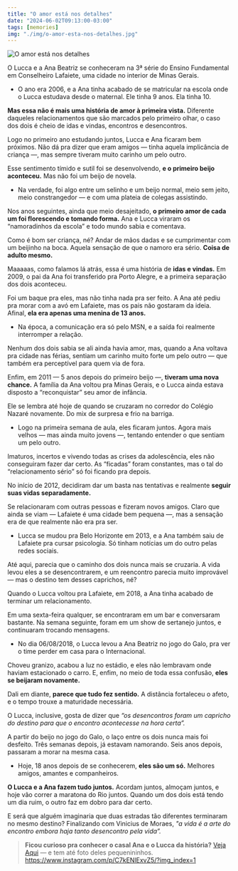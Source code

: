 ```yaml
---
title: "O amor está nos detalhes"
date: "2024-06-02T09:13:00-03:00"
tags: [memories]
img: "./img/o-amor-esta-nos-detalhes.jpg"
---
```


![O amor está nos detalhes](./img/o-amor-esta-nos-detalhes.jpg)

O Lucca e a Ana Beatriz se conheceram na 3ª série do Ensino Fundamental em Conselheiro Lafaiete, uma cidade no interior de Minas Gerais.

-   O ano era 2006, e a Ana tinha acabado de se matricular na escola onde o Lucca estudava desde o maternal. Ele tinha 9 anos. Ela tinha 10.
    

**Mas essa não é mais uma história de amor à primeira vista.** Diferente daqueles relacionamentos que são marcados pelo primeiro olhar, o caso dos dois é cheio de idas e vindas, encontros e desencontros.

Logo no primeiro ano estudando juntos, Lucca e Ana ficaram bem próximos. Não dá pra dizer que eram amigos — tinha aquela implicância de criança —, mas sempre tiveram muito carinho um pelo outro.

Esse sentimento tímido e sutil foi se desenvolvendo,  **e o primeiro beijo aconteceu.** Mas não foi um beijo de novela.

-   Na verdade, foi algo entre um selinho e um beijo normal, meio sem jeito, meio constrangedor — e com uma plateia de colegas assistindo.
    

Nos anos seguintes, ainda que meio desajeitado,  **o primeiro amor de cada um foi florescendo e tomando forma.** Ana e Lucca viraram os “namoradinhos da escola” e todo mundo sabia e comentava.

Como é bom ser criança, né? Andar de mãos dadas e se cumprimentar com um beijinho na boca. Aquela sensação de que o namoro era sério.  **Coisa de adulto mesmo.**

Maaaaas, como falamos lá atrás, essa é uma história de **idas e vindas.** Em 2009, o pai da Ana foi transferido pra Porto Alegre, e a primeira separação dos dois aconteceu.

Foi um baque pra eles, mas não tinha nada pra ser feito. A Ana até pediu pra morar com a avó em Lafaiete, mas os pais não gostaram da ideia. Afinal,  **ela era apenas uma menina de 13 anos.**

-   Na época, a comunicação era só pelo MSN, e a saída foi realmente interromper a relação.
    

Nenhum dos dois sabia se ali ainda havia amor, mas, quando a Ana voltava pra cidade nas férias, sentiam um carinho muito forte um pelo outro — que também era perceptível para quem via de fora.

Enfim, em 2011 — 5 anos depois do primeiro beijo —,  **tiveram uma nova chance.**  A família da Ana voltou pra Minas Gerais, e o Lucca ainda estava disposto a “reconquistar” seu amor de infância.

Ele se lembra até hoje de quando se cruzaram no corredor do Colégio Nazaré novamente. Do mix de surpresa e frio na barriga.

-   Logo na primeira semana de aula, eles ficaram juntos. Agora mais velhos — mas ainda muito jovens —, tentando entender o que sentiam um pelo outro.
    

Imaturos, incertos e vivendo todas as crises da adolescência, eles não conseguiram fazer dar certo. As “ficadas” foram constantes, mas o tal do “relacionamento sério” só foi ficando pra depois.

No início de 2012, decidiram dar um basta nas tentativas e realmente  **seguir suas vidas separadamente.**

Se relacionaram com outras pessoas e fizeram novos amigos. Claro que ainda se viam — Lafaiete é uma cidade bem pequena —, mas a sensação era de que realmente não era pra ser.

-   Lucca se mudou pra Belo Horizonte em 2013, e a Ana também saiu de Lafaiete pra cursar psicologia. Só tinham notícias um do outro pelas redes sociais.
    

Até aqui, parecia que o caminho dos dois nunca mais se cruzaria. A vida levou eles a se desencontrarem, e um reencontro parecia muito improvável — mas o destino tem desses caprichos, né?

Quando o Lucca voltou pra Lafaiete, em 2018, a Ana tinha acabado de terminar um relacionamento.

Em uma sexta-feira qualquer, se encontraram em um bar e conversaram bastante. Na semana seguinte, foram em um show de sertanejo juntos, e continuaram trocando mensagens.

-   No dia 06/08/2018, o Lucca levou a Ana Beatriz no jogo do Galo, pra ver o time perder em casa para o Internacional.
    

Choveu granizo, acabou a luz no estádio, e eles não lembravam onde haviam estacionado o carro. E, enfim, no meio de toda essa confusão,  **eles se beijaram novamente.**

Dali em diante,  **parece que tudo fez sentido.**  A distância fortaleceu o afeto, e o tempo trouxe a maturidade necessária.

O Lucca, inclusive, gosta de dizer que  _“os desencontros foram um capricho do destino para que o encontro acontecesse na hora certa”._

A partir do beijo no jogo do Galo, o laço entre os dois nunca mais foi desfeito. Três semanas depois, já estavam namorando. Seis anos depois, passaram a morar na mesma casa.

-   Hoje, 18 anos depois de se conhecerem, **eles são um só.**  Melhores amigos, amantes e companheiros.
    

**O Lucca e a Ana fazem tudo juntos.** Acordam juntos, almoçam juntos, e hoje vão correr a maratona do Rio juntos. Quando um dos dois está tendo um dia ruim, o outro faz em dobro para dar certo.

E será que alguém imaginaria que duas estradas tão diferentes terminaram no mesmo destino? Finalizando com Vinicius de Moraes,  _"a vida é a arte do encontro embora haja tanto desencontro pela vida”._

> **Ficou curioso pra conhecer o casal Ana e o Lucca da história?**  [Veja Aqui](#link)  — e tem até foto deles pequenininhos.
https://www.instagram.com/p/C7kENlExvZ5/?img_index=1
